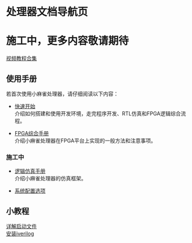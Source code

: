# 处理器文档导航页
# 施工中，更多内容敬请期待
[视频教程合集](https://space.bilibili.com/606276/channel/collectiondetail?sid=1137663&ctype=0)  


## 使用手册
若首次使用小麻雀处理器，请仔细阅读以下内容：  
- [快速开始](/doc/使用手册/快速开始.md)  
介绍如何搭建和使用开发环境，走完程序开发、RTL仿真和FPGA逻辑综合流程。  

- [FPGA综合手册](/doc/使用手册/FPGA综合手册.md)  
介绍小麻雀处理器在FPGA平台上实现的一般方法和注意事项。  

### 施工中
- [逻辑仿真手册](/doc/使用手册/逻辑仿真手册.md)  
介绍小麻雀处理器的仿真框架。  

- [系统配置选项](/doc/使用手册/系统配置选项.md)  


## 小教程
[详解启动文件](/doc/小教程/详解启动文件.md)  
[安装iverilog](/doc/小教程/安装iverilog仿真环境.md)  

 
